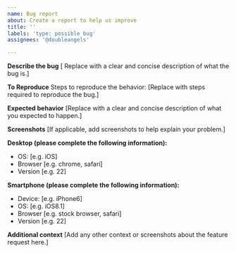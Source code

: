 ```yaml
---
name: Bug report
about: Create a report to help us improve
title: ''
labels: 'type: possible bug'
assignees: '@doubleangels'

---
```


**Describe the bug**
[ Replace with a clear and concise description of what the bug is.]

**To Reproduce**
Steps to reproduce the behavior:
[Replace with steps required to reproduce the bug.]

**Expected behavior**
[Replace with a clear and concise description of what you expected to happen.]

**Screenshots**
[If applicable, add screenshots to help explain your problem.]

**Desktop (please complete the following information):**
 - OS: [e.g. iOS]
 - Browser [e.g. chrome, safari]
 - Version [e.g. 22]

**Smartphone (please complete the following information):**
 - Device: [e.g. iPhone6]
 - OS: [e.g. iOS8.1]
 - Browser [e.g. stock browser, safari]
 - Version [e.g. 22]

**Additional context**
[Add any other context or screenshots about the feature request here.]
